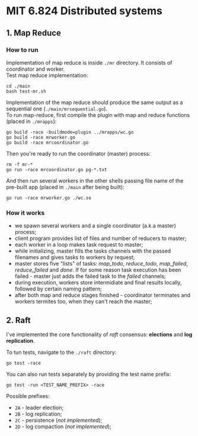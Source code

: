 # MIT 6.824 Distributed systems  

## 1. Map Reduce  

### How to run  
Implementation of map reduce is inside `./mr` directory. It consists of coordinator and worker.  
Test map reduce implementation:  
```
cd ./main 
bash test-mr.sh
```  
Implementation of the map reduce should produce the same output as a sequential one (`./main/mrsequential.go`).  
To run map-reduce, first compile the plugin with map and reduce functions (placed in `./mrapps`):  
```
go build -race -buildmode=plugin ../mrapps/wc.go
go build -race mrworker.go
go build -race mrcoordinator.go
```  
Then you're ready to run the coordinator (master) process:
```
rm -f mr-*
go run -race mrcoordinator.go pg-*.txt
```  
And then run several workers in the other shells passing file name of the pre-built app (placed in `./main` after being built):  
```
go run -race mrworker.go ./wc.so
```  

### How it works  
  - we spawn several workers and a single coordinator (a.k.a master) process;  
  - client program provides list of files and number of reducers to master;  
  - each worker in a loop makes task request to master;  
  - while initializing, master fills the tasks channels with the passed filenames and gives tasks to workers by request;  
  - master stores five "lists" of tasks: *map_todo*, *reduce_todo*, *map_failed*, *reduce_failed* and *done*. If for some reason task execution has been failed - master just adds the failed task to the *failed* channels;  
  - during execution, workers store intermidiate and final results locally, followed by certain naming pattern;  
  - after both map and reduce stages finished - coordinator terminates and workers termites too, when they can't reach the master;  

## 2. Raft  

I've implemented the core functionality of *raft* consensus: **elections** and **log replication**.  

To tun tests, navigate to the `./raft` directory:  
```
go test -race
```  
You can also run tests separately by providing the test name prefix:  
```  
go test -run <TEST_NAME_PREFIX> -race
```  
Possible prefixes:  
 - `2A` - leader election;  
 - `2B` - log replication;  
 - `2C` - persistence (*not implemented*);  
 - `2D` - log compaction (*not implemented*);  
